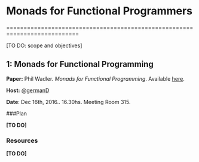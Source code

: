 # Monads for Functional Programmers
===========================================================================

[TO DO: scope and objectives]


## 1: Monads for Functional Programming


**Paper:** Phil Wadler. _Monads for Functional Programming_. Available [here](http://homepages.inf.ed.ac.uk/wadler/papers/marktoberdorf/baastad.pdf).

**Host:** [@germanD](https://github.com/germanD)

**Date**: Dec 16th, 2016.. 16.30hs. Meeting Room 315.


###Plan

**[TO DO]**

### Resources ###

**[TO DO]**
